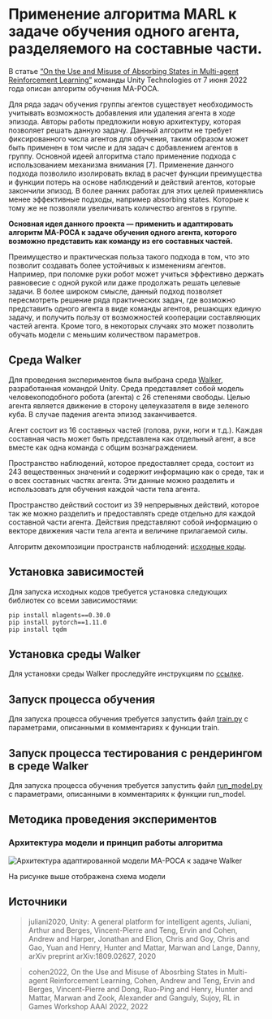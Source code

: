 # Применение алгоритма MARL к задаче обучения одного агента, разделяемого на составные части.

В статье [“On the Use and Misuse of Absorbing States in Multi-agent Reinforcement Learning”](https://arxiv.org/abs/2111.05992) команды Unity Technologies от 7 июня 2022 года описан алгоритм обучения MA-POCA.

Для ряда задач обучения группы агентов существует необходимость учитывать возможность добавления или удаления агента в ходе эпизода. Авторы работы предложили новую архитектуру, которая позволяет решать данную задачу. Данный алгоритм не требует фиксированного числа агентов для обучения, таким образом может быть применен в том числе и для задач с добавлением агентов в группу. Основной идеей алгоритма стало применение подхода с использованием механизма внимания [7]. Применение данного подхода позволило изолировать вклад в расчет функции преимущества и функции потерь на основе наблюдений и действий агентов, которые закончили эпизод. В более ранних работах для этих целей применялись менее эффективные подходы, например absorbing states. Которые к тому же не позволяли увеличивать количество агентов в группе.

**Основная идея данного проекта — применить и адаптировать алгоритм MA-POCA к задаче обучения одного агента, которого возможно представить как команду из его составных частей.**

Преимущество и практическая польза такого подхода в том, что это позволит создавать более устойчивых к изменениям агентов. Например, при поломке руки робот может учиться эффективно держать равновесие с одной рукой или даже продолжать решать целевые задачи. В более широком смысле, данный подход позволяет пересмотреть решение ряда практических задач, где возможно представить одного агента в виде команды агентов, решающих единую задачу, и получить пользу от возможностей кооперации составляющих частей агента. Кроме того, в некоторых случаях это может позволить обучать модели с меньшим количеством параметров.

## Среда Walker
Для проведения экспериментов была выбрана среда [Walker](https://github.com/Unity-Technologies/ml-agents/blob/develop/docs/Learning-Environment-Examples.md), разработанная командой Unity. Среда представляет собой модель человекоподобного робота (агента) с 26 степенями свободы. Целью агента является движение в сторону целеуказателя в виде зеленого куба. В случае падения агента эпизод заканчивается.

Агент состоит из 16 составных частей (голова, руки, ноги и т.д.). Каждая составная часть может быть представлена как отдельный агент, а все вместе как одна команда с общим вознаграждением.

Пространство наблюдений, которое предоставляет среда, состоит из 243 вещественных значений и содержит информацию как о среде, так и о всех составных частях агента. Эти данные можно разделить и использовать для обучения каждой части тела агента.

Пространство действий состоит из 39 непрерывных действий, которое так же можно разделить и предоставлять среде отдельно для каждой составной части агента. Действия представляют собой информацию о векторе движения части тела агента и величине прилагаемой силы.

Алгоритм декомпозиции пространств наблюдений: [исходные коды](https://github.com/ntrukhtanov/UnityModels/blob/master/Walker/MAPOCA/body_parts.py).


## Установка зависимостей

Для запуска исходных кодов требуется установка следующих библиотек со всеми зависимостями:

`pip install mlagents==0.30.0`  
`pip install pytorch==1.11.0`  
`pip install tqdm`  

## Установка среды Walker

Для установки среды Walker проследуйте инструкциям по [ссылке](https://github.com/Unity-Technologies/ml-agents/blob/develop/docs/Getting-Started.md).


## Запуск процесса обучения

Для запуска процесса обучения требуется запустить файл [train.py](https://github.com/ntrukhtanov/UnityModels/blob/master/Walker/MAPOCA/train.py) с параметрами, описанными в комментариях к функции train.


## Запуск процесса тестирования с рендерингом в среде Walker

Для запуска процесса обучения требуется запустить файл [run_model.py](https://github.com/ntrukhtanov/UnityModels/blob/master/Walker/MAPOCA/run_model.py) с параметрами, описанными в комментариях к функции run_model.


## Методика проведения экспериментов

### Архитектура модели и принцип работы алгоритма

![Архитектура адаптированной модели MA-POCA к задаче Walker](https://github.com/ntrukhtanov/UnityModels/tree/master/Walker/MAPOCA/images/adapted_MAPOCA_schema.png "Архитектура адаптированной модели MA-POCA к задаче Walker")

На рисунке выше отображена схема модели 

## Источники

> juliani2020, Unity: A general platform for intelligent agents, Juliani, Arthur and Berges, Vincent-Pierre and Teng, Ervin and Cohen, Andrew and Harper, Jonathan and Elion, Chris and Goy, Chris and Gao, Yuan and Henry, Hunter and Mattar, Marwan and Lange, Danny, arXiv preprint arXiv:1809.02627, 2020

> cohen2022, On the Use and Misuse of Abosrbing States in Multi-agent Reinforcement Learning, Cohen, Andrew and Teng, Ervin and Berges, Vincent-Pierre and Dong, Ruo-Ping and Henry, Hunter and Mattar, Marwan and Zook, Alexander and Ganguly, Sujoy, RL in Games Workshop AAAI 2022, 2022
